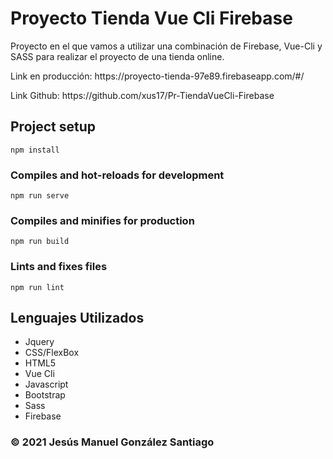 # Proyecto Tienda Vue Cli Firebase


Proyecto en el que vamos a utilizar una combinación de Firebase, Vue-Cli y SASS para realizar el proyecto de una tienda online.

<p>Link en producción: https://proyecto-tienda-97e89.firebaseapp.com/#/</p>

<p>Link Github: https://github.com/xus17/Pr-TiendaVueCli-Firebase</p>

## Project setup
```
npm install
```

### Compiles and hot-reloads for development
```
npm run serve
```

### Compiles and minifies for production
```
npm run build
```

### Lints and fixes files
```
npm run lint
```
## Lenguajes Utilizados
- Jquery
- CSS/FlexBox
- HTML5
- Vue Cli
- Javascript
- Bootstrap
- Sass
- Firebase

<h3>© 2021 Jesús Manuel González Santiago</h3>
